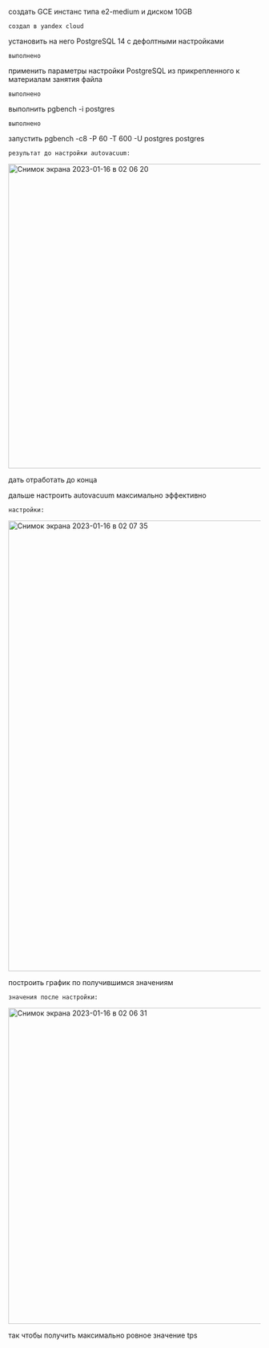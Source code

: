 создать GCE инстанс типа e2-medium и диском 10GB

    создал в yandex cloud

установить на него PostgreSQL 14 с дефолтными настройками

    выполнено

применить параметры настройки PostgreSQL из прикрепленного к материалам занятия файла

    выполнено

выполнить pgbench -i postgres

    выполнено

запустить pgbench -c8 -P 60 -T 600 -U postgres postgres

    результат до настройки autovacuum:    
    
<img width="607" alt="Снимок экрана 2023-01-16 в 02 06 20" src="https://user-images.githubusercontent.com/99620296/212572506-a3d6ac71-8f09-47df-a06f-418e2cf3fdd4.png">

дать отработать до конца


дальше настроить autovacuum максимально эффективно

    настройки:    
    
<img width="898" alt="Снимок экрана 2023-01-16 в 02 07 35" src="https://user-images.githubusercontent.com/99620296/212572524-283829a1-9a4c-4bb2-8596-357049aa08e5.png">

построить график по получившимся значениям

    значения после настройки:
    
<img width="630" alt="Снимок экрана 2023-01-16 в 02 06 31" src="https://user-images.githubusercontent.com/99620296/212572542-a8adb9eb-54c7-4912-bb8f-131f0ff13beb.png">


так чтобы получить максимально ровное значение tps
